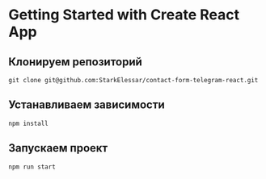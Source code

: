 # Getting Started with Create React App

## Клонируем репозиторий

`git clone git@github.com:StarkElessar/contact-form-telegram-react.git`

## Устанавливаем зависимости

`npm install`

## Запускаем проект

`npm run start`
